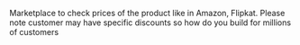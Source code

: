 Marketplace to check prices of the product like in Amazon, Flipkat.
Please note customer may have specific discounts so how do you build for millions of customers
